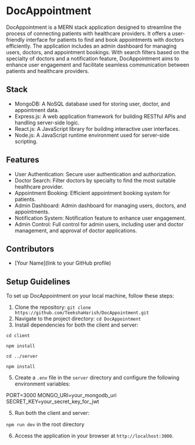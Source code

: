 # DocAppointment

DocAppointment is a MERN stack application designed to streamline the process of connecting patients with healthcare providers. It offers a user-friendly interface for patients to find and book appointments with doctors efficiently. The application includes an admin dashboard for managing users, doctors, and appointment bookings. With search filters based on the specialty of doctors and a notification feature, DocAppointment aims to enhance user engagement and facilitate seamless communication between patients and healthcare providers.

## Stack

- MongoDB: A NoSQL database used for storing user, doctor, and appointment data.
- Express.js: A web application framework for building RESTful APIs and handling server-side logic.
- React.js: A JavaScript library for building interactive user interfaces.
- Node.js: A JavaScript runtime environment used for server-side scripting.

## Features

- User Authentication: Secure user authentication and authorization.
- Doctor Search: Filter doctors by specialty to find the most suitable healthcare provider.
- Appointment Booking: Efficient appointment booking system for patients.
- Admin Dashboard: Admin dashboard for managing users, doctors, and appointments.
- Notification System: Notification feature to enhance user engagement.
- Admin Control: Full control for admin users, including user and doctor management, and approval of doctor applications.

## Contributors

- [Your Name](link to your GitHub profile)

## Setup Guidelines

To set up DocAppointment on your local machine, follow these steps:

1. Clone the repository:
`git clone https://github.com/TeekshaHarish/DocAppointment.git`
2. Navigate to the project directory:
`cd DocAppointment`
3. Install dependencies for both the client and server:

`cd client`

`npm install`

`cd ../server`

`npm install`

5. Create a `.env` file in the `server` directory and configure the following environment variables:

PORT=3000
MONGO_URI=your_mongodb_uri
SECRET_KEY=your_secret_key_for_jwt

5. Run both the client and server:

`npm run dev` in the root directory


6. Access the application in your browser at `http://localhost:3000`.

